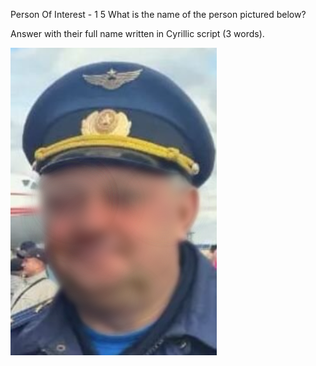 Person Of Interest - 1
5
What is the name of the person pictured below?

Answer with their full name written in Cyrillic script (3 words).

![](screenshots/person_of_interest-1.png)
